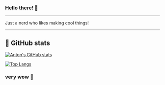 ### Hello there! 👋
---

Just a nerd who likes making cool things!

---
## 🚀 GitHub stats

[![Anton's GitHub stats](https://github-readme-stats.vercel.app/api?username=antonnguyen&count_private=true&theme=cobalt&show_icons=true)](https://github.com/anuraghazra/github-readme-stats)

[![Top Langs](https://github-readme-stats.vercel.app/api/top-langs/?username=antonnguyen&theme=cobalt&layout=compact)](https://github.com/anuraghazra/github-readme-stats)


### very wow :dog:

<!--
**AntonNguyen/AntonNguyen** is a ✨ _special_ ✨ repository because its `README.md` (this file) appears on your GitHub profile.

Here are some ideas to get you started:

- 🔭 I’m currently working on ...
- 🌱 I’m currently learning ...
- 👯 I’m looking to collaborate on ...
- 🤔 I’m looking for help with ...
- 💬 Ask me about ...
- 📫 How to reach me: ...
- 😄 Pronouns: ...
- ⚡ Fun fact: ...
-->
